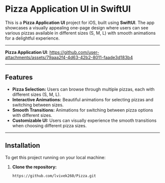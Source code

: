 # Pizza Application UI in SwiftUI

This is a **Pizza Application UI** project for iOS, built using **SwiftUI**. The app showcases a visually appealing one-page design where users can see various pizzas available in different sizes (S, M, L) with smooth animations for a delightful experience.

---

**Pizza Application UI**:
https://github.com/user-attachments/assets/79aaa2f4-4d63-42b2-8011-faade3d183b4

---

## Features

- **Pizza Selection:** Users can browse through multiple pizzas, each with different sizes (S, M, L).
- **Interactive Animations:** Beautiful animations for selecting pizzas and switching between sizes.
- **Smooth Transitions:** Animations for switching between pizza options with different sizes.
- **Customizable UI:** Users can visually experience the smooth transitions when choosing different pizza sizes.

---

## Installation  

To get this project running on your local machine:

1. **Clone the repository:**  

   ```bash  
   https://github.com/lvivek260/Pizza.git  
